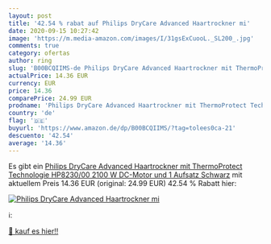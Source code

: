 ```yaml
---
layout: post
title: '42.54 % rabat auf Philips DryCare Advanced Haartrockner mi'
date: 2020-09-15 10:27:42
image: 'https://m.media-amazon.com/images/I/31gsExCuooL._SL200_.jpg'
comments: true
category: ofertas
author: ring
slug: 'B00BCQIIMS-de Philips DryCare Advanced Haartrockner mit ThermoProtect Technologie HP8230/00  2100 W  DC-Motor und 1 Aufsatz  Schwarz'
actualPrice: 14.36 EUR
currency: EUR
price: 14.36
comparePrice: 24.99 EUR
prodname: 'Philips DryCare Advanced Haartrockner mit ThermoProtect Technologie HP8230/00  2100 W  DC-Motor und 1 Aufsatz  Schwarz'
country: 'de'
flag: '🇩🇪'
buyurl: 'https://www.amazon.de/dp/B00BCQIIMS/?tag=tolees0ca-21'
descuento: '42.54'
average: '14.36'
---
```


Es gibt ein [Philips DryCare Advanced Haartrockner mit ThermoProtect Technologie HP8230/00  2100 W  DC-Motor und 1 Aufsatz  Schwarz](https://www.amazon.de/dp/B00BCQIIMS/?tag=tolees0ca-21) mit aktuellem Preis 14.36 EUR (original: 24.99 EUR) 42.54 % Rabatt hier:

[![Philips DryCare Advanced Haartrockner mi](https://m.media-amazon.com/images/I/31gsExCuooL._SL200_.jpg)](https://www.amazon.de/dp/B00BCQIIMS/?tag=tolees0ca-21)

ℹ️:


[🛒 kauf es hier!!](https://www.amazon.de/dp/B00BCQIIMS/?tag=tolees0ca-21)
